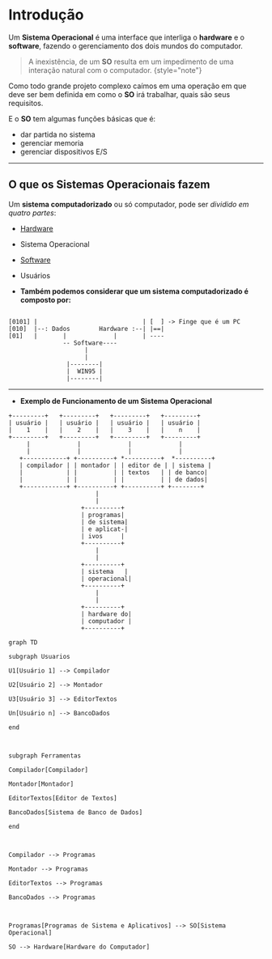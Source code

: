 # Introdução 

Um **Sistema Operacional** é uma interface que interliga o **hardware** e o **software**, fazendo o gerenciamento dos dois mundos do computador.

> A inexistência, de um **SO** resulta em um impedimento de uma interação natural com o computador.
{style="note"}


Como todo grande projeto complexo caímos em uma operação em que deve ser bem definida em como o **SO** irá trabalhar, quais são seus requisitos.

E o **SO** tem algumas funções básicas que é:
- dar partida no sistema
- gerenciar memoria 
- gerenciar dispositivos E/S

--- 
## O que os Sistemas Operacionais fazem
Um **sistema computadorizado** ou só computador, pode ser *dividido em quatro partes*:
- [Hardware](Hardware.md)
- Sistema Operacional
- [Software](Software.md)
- Usuários


- **Também podemos considerar que um sistema computadorizado é composto por:**

```
										
[0101] |                             | [  ] -> Finge que é um PC
[010]  |--: Dados        Hardware :--| |==| 
[01]   |       |             |       | ----
			   -- Software----
					 |
					 |
				|--------|
				|  WIN95 |
				|--------|     
```

----


- **Exemplo de Funcionamento de um Sistema Operacional**

```
+---------+   +---------+   +---------+   +---------+
| usuário |   | usuário |   | usuário |   | usuário |
|    1    |   |    2    |   |    3    |   |    n    |
+---------+   +---------+   +---------+   +---------+
     |             |             |             |
     |             |             |             |
   +------------+ +----------+ *----------+  *----------+
   | compilador | | montador | | editor de | | sistema |
   |            | |          | | textos   | | de banco|
   |            | |          | |          | | de dados|
   +------------+ +----------+ +----------+ +--------+
                        |
                        |
                    +----------+
                    | programas|
                    | de sistema|
                    | e aplicat-|
                    | ivos     |
                    +----------+
                        |
                        |
                    +----------+
                    | sistema   |
                    | operacional|
                    +----------+
                        |
                        |
                    +----------+
                    | hardware do|
                    | computador |
                    +----------+
```

```mermaid
graph TD

subgraph Usuarios

U1[Usuário 1] --> Compilador

U2[Usuário 2] --> Montador

U3[Usuário 3] --> EditorTextos

Un[Usuário n] --> BancoDados

end

  

subgraph Ferramentas

Compilador[Compilador]

Montador[Montador]

EditorTextos[Editor de Textos]

BancoDados[Sistema de Banco de Dados]

end

  

Compilador --> Programas

Montador --> Programas

EditorTextos --> Programas

BancoDados --> Programas

  

Programas[Programas de Sistema e Aplicativos] --> SO[Sistema Operacional]

SO --> Hardware[Hardware do Computador]
```